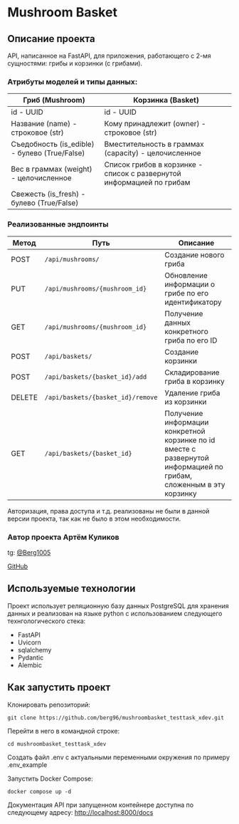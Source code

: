 # Mushroom Basket

## Описание проекта

API, написанное на FastAPI, для приложения, работающего с 2-мя сущностями: грибы и корзинки (с грибами).

### Атрибуты моделей и типы данных:

| Гриб (Mushroom)                                                    | Корзинка (Basket)                                                     |
|--------------------------------------------------------------------|-----------------------------------------------------------------------|
| id - UUID                                                          | id - UUID                                                             |
| Название (name) - строковое (str)                                  | Кому принадлежит (owner) - строковое (str)                            |
| Съедобность (is_edible) - булево (True/False)                      | Вместительность в граммах (capacity) - целочисленное                  |
| Вес в граммах (weight) - целочисленное                             | Список грибов в корзинке - список с развернутой информацией по грибам |
| Свежесть (is_fresh) - булево (True/False)                          |                                                                       |

### Реализованные эндпоинты

| Метод | Путь                             | Описание                                            |
|-------|----------------------------------|-----------------------------------------------------|
| POST  | `/api/mushrooms/`                | Создание нового гриба                               |
| PUT   | `/api/mushrooms/{mushroom_id}`   | Обновление информации о грибе по его идентификатору |
| GET   | `/api/mushrooms/{mushroom_id}`   | Получение данных конкретного гриба по его ID        |
| POST  | `/api/baskets/`                  | Создание корзинки                                   |
| POST  | `/api/baskets/{basket_id}/add`   | Складирование гриба в корзинку                      |
| DELETE| `/api/baskets/{basket_id}/remove`| Удаление гриба из корзинки                          |
| GET   | `/api/baskets/{basket_id}`       | Получение информации конкретной корзинке по id вместе с развернутой информацией по грибам, сложенным в эту корзинку|

Авторизация, права доступа и т.д. реализованы не были в данной версии проекта, так как не было в этом необходимости.


### Автор проекта Артём Куликов

tg: [@Berg1005](https://t.me/berg1005)

[GitHub](https://github.com/berg96)

## Используемые технологии 

Проект использует реляционную базу данных PostgreSQL для хранения данных и реализован на языке python c использованием следующего технгологического стека:

* FastAPI
* Uvicorn
* sqlalchemy
* Pydantic
* Alembic

## Как запустить проект

Клонировать репозиторий:
```
git clone https://github.com/berg96/mushroombasket_testtask_xdev.git
```
Перейти в него в командной строке:
```
cd mushroombasket_testtask_xdev
```
Создать файл .env с актуальными переменными окружения по примеру .env_example

Запустить Docker Compose:
```
docker compose up -d
```
Документация API при запущенном контейнере доступна по следующему адресу:
[http://localhost:8000/docs](http://localhost:8000/docs)
